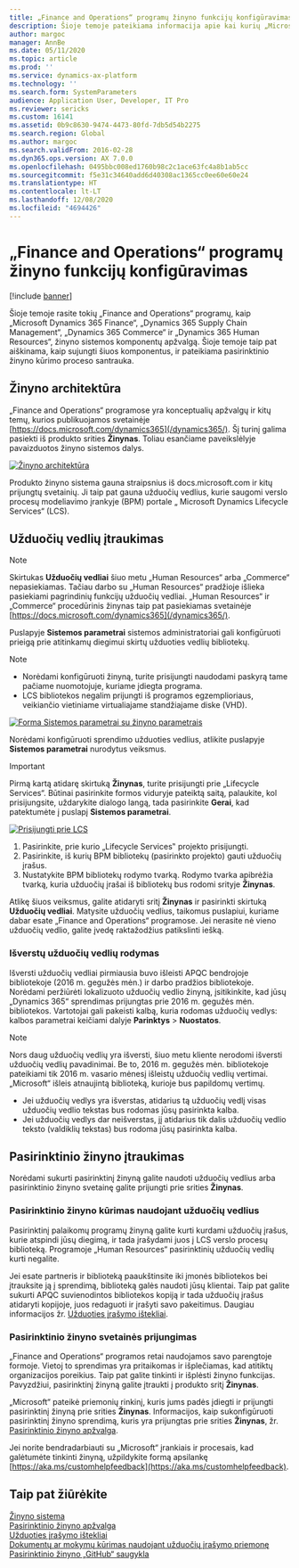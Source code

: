 ```yaml
---
title: „Finance and Operations“ programų žinyno funkcijų konfigūravimas
description: Šioje temoje pateikiama informacija apie kai kurių „Microsoft Dynamics 365“ programų žinyno sistemos komponentus. Joje taip pat aiškinama, kaip sujungti šias programas, ir pateikiama pasirinktinio žinyno kūrimo proceso santrauka.
author: margoc
manager: AnnBe
ms.date: 05/11/2020
ms.topic: article
ms.prod: ''
ms.service: dynamics-ax-platform
ms.technology: ''
ms.search.form: SystemParameters
audience: Application User, Developer, IT Pro
ms.reviewer: sericks
ms.custom: 16141
ms.assetid: 0b9c8630-9474-4473-80fd-7db5d54b2275
ms.search.region: Global
ms.author: margoc
ms.search.validFrom: 2016-02-28
ms.dyn365.ops.version: AX 7.0.0
ms.openlocfilehash: 0495bbc008ed1760b98c2c1ace63fc4a8b1ab5cc
ms.sourcegitcommit: f5e31c34640add6d40308ac1365cc0ee60e60e24
ms.translationtype: HT
ms.contentlocale: lt-LT
ms.lasthandoff: 12/08/2020
ms.locfileid: "4694426"
---
```

# <a name="configure-the-help-experience-for-finance-and-operations-apps"></a>„Finance and Operations“ programų žinyno funkcijų konfigūravimas

[!include [banner](../includes/banner.md)]

Šioje temoje rasite tokių „Finance and Operations“ programų, kaip „Microsoft Dynamics 365 Finance“, „Dynamics 365 Supply Chain Management“, „Dynamics 365 Commerce“ ir „Dynamics 365 Human Resources“, žinyno sistemos komponentų apžvalgą. Šioje temoje taip pat aiškinama, kaip sujungti šiuos komponentus, ir pateikiama pasirinktinio žinyno kūrimo proceso santrauka.

## <a name="help-architecture"></a>Žinyno architektūra

„Finance and Operations“ programose yra konceptualių apžvalgų ir kitų temų, kurios publikuojamos svetainėje [https://docs.microsoft.com/dynamics365](/dynamics365/). Šį turinį galima pasiekti iš produkto srities **Žinynas**. Toliau esančiame paveikslėlyje pavaizduotos žinyno sistemos dalys.

[![Žinyno architektūra](./media/help-architecture.png)](./media/help-architecture.png)

Produkto žinyno sistema gauna straipsnius iš docs.microsoft.com ir kitų prijungtų svetainių. Ji taip pat gauna užduočių vedlius, kurie saugomi verslo procesų modeliavimo įrankyje (BPM) portale „ Microsoft Dynamics Lifecycle Services“ (LCS).

## <a name="adding-task-guides"></a>Užduočių vedlių įtraukimas

> [!NOTE]
> Skirtukas **Užduočių vedliai** šiuo metu „Human Resources“ arba „Commerce“ nepasiekiamas. <!--We are currently working to enable this functionality in a future release.--> Tačiau darbo su „Human Resources“ pradžioje išlieka pasiekiami pagrindinių funkcijų užduočių vedliai. „Human Resources“ ir „Commerce“ procedūrinis žinynas taip pat pasiekiamas svetainėje [https://docs.microsoft.com/dynamics365](/dynamics365/).

Puslapyje **Sistemos parametrai** sistemos administratoriai gali konfigūruoti prieigą prie atitinkamų diegimui skirtų užduoties vedlių bibliotekų.

> [!NOTE]
> - Norėdami konfigūruoti žinyną, turite prisijungti naudodami paskyrą tame pačiame nuomotojuje, kuriame įdiegta programa.
> - LCS bibliotekos negalim prijungti iš programos egzemplioriaus, veikiančio vietiniame virtualiajame standžiajame diske (VHD).

[![Forma Sistemos parametrai su žinyno parametrais](./media/system-parameters_ops-1024x437.png)](./media/system-parameters_ops.png)

Norėdami konfigūruoti sprendimo užduoties vedlius, atlikite puslapyje **Sistemos parametrai** nurodytus veiksmus.

> [!IMPORTANT]
> Pirmą kartą atidarę skirtuką **Žinynas**, turite prisijungti prie „Lifecycle Services“. Būtinai pasirinkite formos viduryje pateiktą saitą, palaukite, kol prisijungsite, uždarykite dialogo langą, tada pasirinkite **Gerai**, kad patektumėte į puslapį **Sistemos parametrai**.
>
> [![Prisijungti prie LCS](./media/connect-to-lcs-crop-1024x365.png "Prisijungti prie LCS")](./media/connect-to-lcs-crop.png)

1. Pasirinkite, prie kurio „Lifecycle Services‟ projekto prisijungti.
2. Pasirinkite, iš kurių BPM bibliotekų (pasirinkto projekto) gauti užduočių įrašus.
3. Nustatykite BPM bibliotekų rodymo tvarką. Rodymo tvarka apibrėžia tvarką, kuria užduočių įrašai iš bibliotekų bus rodomi srityje **Žinynas**.

Atlikę šiuos veiksmus, galite atidaryti sritį **Žinynas** ir pasirinkti skirtuką **Užduočių vedliai**. Matysite užduočių vedlius, taikomus puslapiui, kuriame dabar esate „Finance and Operations“ programose. Jei nerasite nė vieno užduočių vedlio, galite įvedę raktažodžius patikslinti iešką.

### <a name="showing-translated-task-guides"></a>Išverstų užduočių vedlių rodymas

Išversti užduočių vedliai pirmiausia buvo išleisti APQC bendrojoje bibliotekoje (2016 m. gegužės mėn.) ir darbo pradžios bibliotekoje. Norėdami peržiūrėti lokalizuoto užduočių vedlio žinyną, įsitikinkite, kad jūsų „Dynamics 365“ sprendimas prijungtas prie 2016 m. gegužės mėn. bibliotekos. Vartotojai gali pakeisti kalbą, kuria rodomas užduočių vedlys: kalbos parametrai keičiami dalyje **Parinktys** &gt; **Nuostatos**.

> [!NOTE]
> Nors daug užduočių vedlių yra išversti, šiuo metu kliente nerodomi išversti užduočių vedlių pavadinimai. Be to, 2016 m. gegužės mėn. bibliotekoje pateikiami tik 2016 m. vasario mėnesį išleistų užduočių vedlių vertimai. „Microsoft“ išleis atnaujintą biblioteką, kurioje bus papildomų vertimų.
>
> - Jei užduočių vedlys yra išverstas, atidarius tą užduočių vedlį visas užduočių vedlio tekstas bus rodomas jūsų pasirinkta kalba.
> - Jei užduočių vedlys dar neišverstas, jį atidarius tik dalis užduočių vedlio teksto (valdiklių tekstas) bus rodoma jūsų pasirinkta kalba.

## <a name="adding-custom-help"></a>Pasirinktinio žinyno įtraukimas

Norėdami sukurti pasirinktinį žinyną galite naudoti užduočių vedlius arba pasirinktinio žinyno svetainę galite prijungti prie srities **Žinynas**.

### <a name="create-custom-help-by-using-task-guides"></a>Pasirinktinio žinyno kūrimas naudojant užduočių vedlius

Pasirinktinį palaikomų programų žinyną galite kurti kurdami užduočių įrašus, kurie atspindi jūsų diegimą, ir tada įrašydami juos į LCS verslo procesų biblioteką. Programoje „Human Resources“ pasirinktinių užduočių vedlių kurti negalite.

Jei esate partneris ir biblioteką paaukštinsite iki įmonės bibliotekos bei įtrauksite ją į sprendimą, biblioteką galės naudoti jūsų klientai. Taip pat galite sukurti APQC suvienodintos bibliotekos kopiją ir tada užduočių įrašus atidaryti kopijoje, juos redaguoti ir įrašyti savo pakeitimus. Daugiau informacijos žr. [Užduoties įrašymo ištekliai](../../dev-itpro/user-interface/task-recorder.md).

### <a name="connect-a-custom-help-site"></a>Pasirinktinio žinyno svetainės prijungimas

„Finance and Operations“ programos retai naudojamos savo parengtoje formoje. Vietoj to sprendimas yra pritaikomas ir išplečiamas, kad atitiktų organizacijos poreikius. Taip pat galite tinkinti ir išplėsti žinyno funkcijas. Pavyzdžiui, pasirinktinį žinyną galite įtraukti į produkto sritį **Žinynas**.

„Microsoft“ pateikė priemonių rinkinį, kuris jums padės įdiegti ir prijungti pasirinktinį žinyną prie srities **Žinynas**. Informacijos, kaip sukonfigūruoti pasirinktinį žinyno sprendimą, kuris yra prijungtas prie srities **Žinynas**, žr. [Pasirinktinio žinyno apžvalga](../../dev-itpro/help/custom-help-overview.md).

Jei norite bendradarbiauti su „Microsoft“ įrankiais ir procesais, kad galėtumėte tinkinti žinyną, užpildykite formą apsilankę [https://aka.ms/customhelpfeedback](https://aka.ms/customhelpfeedback).

## <a name="see-also"></a>Taip pat žiūrėkite

[Žinyno sistema](help-overview.md)  
[Pasirinktinio žinyno apžvalga](../../dev-itpro/help/custom-help-overview.md)  
[Užduoties įrašymo ištekliai](../../dev-itpro/user-interface/task-recorder.md)  
[Dokumentų ar mokymų kūrimas naudojant užduočių įrašymo priemonę](../../dev-itpro/user-interface/task-recorder-training-docs.md)  
[Pasirinktinio žinyno „GitHub“ saugykla](https://github.com/microsoft/dynamics356f-o-custom-help)  

